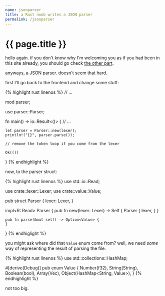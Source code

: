 ```yaml
---
name: jsonparser
title: a Rust noob writes a JSON parser
permalink: /jsonparser
---
```


# {{ page.title }}

hello again. if you don't know why I'm welcoming you as if you had been in this site already, you should go check [the other part](/jsonlexer).

anyways, a JSON parser. doesn't seem that hard.

first I'll go back to the frontend and change some stuff:

{% highlight rust linenos %}
// ...

mod parser;

use parser::Parser;

fn main() -> io::Result<()> {
    // ...

    let parser = Parser::new(lexer);
    println!("{}", parser.parse());

    // remove the token loop if you come from the lexer

    Ok(())
}
{% endhighlight %}

now, to the parser struct:

{% highlight rust linenos %}
use std::io::Read;

use crate::lexer::Lexer;
use crate::value::Value;

pub struct Parser<R> {
    lexer: Lexer<R>,
}

impl<R: Read> Parser<R> {
    pub fn new(lexer: Lexer<R>) -> Self {
        Parser {
            lexer,
        }
    }

    pub fn parse(&mut self) -> Option<Value> {
    }
}
{% endhiglight %}

you might ask where did that `Value` enum come from?
well, we need *some* way of representing the result of parsing the file.

{% highlight rust linenos %}
use std::collections::HashMap;

#[derive(Debug)]
pub enum Value {
    Number(f32),
    String(String),
    Boolean(bool),
    Array(Vec<Value>),
    Object(HashMap<String, Value>),
}
{% endhighlight %}

not too big.
